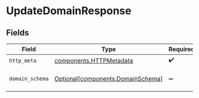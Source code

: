 # UpdateDomainResponse


## Fields

| Field                                                                        | Type                                                                         | Required                                                                     | Description                                                                  |
| ---------------------------------------------------------------------------- | ---------------------------------------------------------------------------- | ---------------------------------------------------------------------------- | ---------------------------------------------------------------------------- |
| `http_meta`                                                                  | [components.HTTPMetadata](../../models/components/httpmetadata.md)           | :heavy_check_mark:                                                           | N/A                                                                          |
| `domain_schema`                                                              | [Optional[components.DomainSchema]](../../models/components/domainschema.md) | :heavy_minus_sign:                                                           | The domain was updated.                                                      |